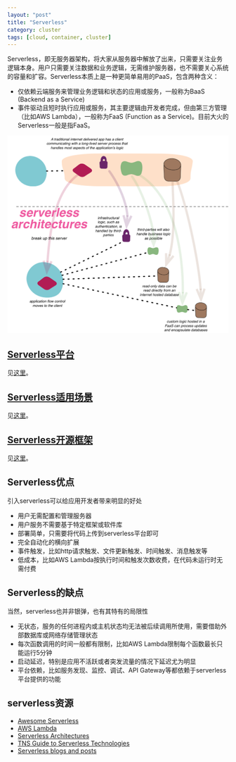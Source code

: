 ```yaml
---
layout: "post"
title: "Serverless"
category: cluster
tags: [cloud, container, cluster]
---
```


Serverless，即无服务器架构，将大家从服务器中解放了出来，只需要关注业务逻辑本身。用户只需要关注数据和业务逻辑，无需维护服务器，也不需要关心系统的容量和扩容。Serverless本质上是一种更简单易用的PaaS，包含两种含义：

- 仅依赖云端服务来管理业务逻辑和状态的应用或服务，一般称为BaaS (Backend as a Service)
- 事件驱动且短时执行应用或服务，其主要逻辑由开发者完成，但由第三方管理（比如AWS Lambda），一般称为FaaS (Function as a Service)。目前大火的Serverless一般是指FaaS。

![](/images/14872486572549.png)

## [Serverless平台](platform.html)

见[这里](platform.html)。

## [Serverless适用场景](usecase.html)

见[这里](usecase.html)。

## [Serverless开源框架](framework.html)

见[这里](framework.html)。

## Serverless优点

引入serverless可以给应用开发者带来明显的好处

* 用户无需配置和管理服务器
* 用户服务不需要基于特定框架或软件库
* 部署简单，只需要将代码上传到serverless平台即可
* 完全自动化的横向扩展
* 事件触发，比如http请求触发、文件更新触发、时间触发、消息触发等
* 低成本，比如AWS Lambda按执行时间和触发次数收费，在代码未运行时无需付费

## Serverless的缺点

当然，serverless也并非银弹，也有其特有的局限性

* 无状态，服务的任何进程内或主机状态均无法被后续调用所使用，需要借助外部数据库或网络存储管理状态
* 每次函数调用的时间一般都有限制，比如AWS Lambda限制每个函数最长只能运行5分钟
* 启动延迟，特别是应用不活跃或者突发流量的情况下延迟尤为明显
* 平台依赖，比如服务发现、监控、调试、API Gateway等都依赖于serverless平台提供的功能

## serverless资源

* [Awesome Serverless](https://github.com/anaibol/awesome-serverless)
* [AWS Lambda](http://docs.aws.amazon.com/lambda/latest/dg/welcome.html)
* [Serverless Architectures](https://martinfowler.com/articles/serverless.html)
* [TNS Guide to Serverless Technologies](http://thenewstack.io/tns-guide-serverless-technologies-best-frameworks-platforms-tools/)
* [Serverless blogs and posts](https://github.com/JustServerless/awesome-serverless)

